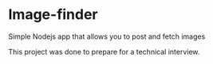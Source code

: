 # Image-finder
Simple Nodejs app that allows you to post and fetch images

This project was done to prepare for a technical interview.

